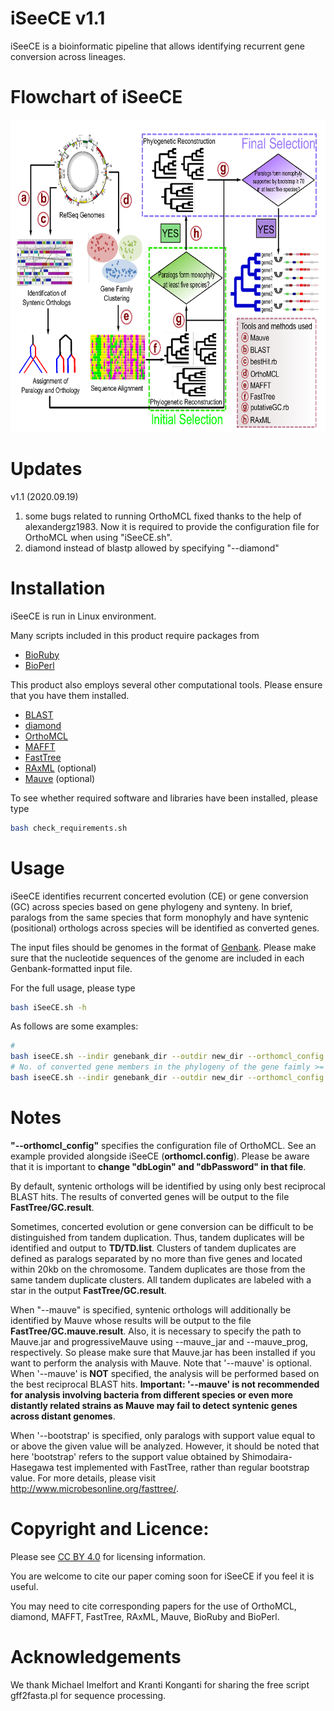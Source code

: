 # iSeeCE v1.1

iSeeCE is a bioinformatic pipeline that allows identifying recurrent gene conversion across lineages.

# Flowchart of iSeeCE
<div style="display:table-cell; vertical-align:middle; text-align:center">
<img src=images/Flowchart.png width=800 height=500></img>
</div>

# Updates
v1.1 (2020.09.19)
1. some bugs related to running OrthoMCL fixed thanks to the help of alexandergz1983. Now it is required to provide the configuration file for OrthoMCL when using "iSeeCE.sh".
2. diamond instead of blastp allowed by specifying "--diamond"

# Installation
iSeeCE is run in Linux environment.

Many scripts included in this product require packages from
* [BioRuby](http://bioruby.org)
* [BioPerl](http://bioperl.org)

This product also employs several other computational tools. Please ensure that you have them installed.
* [BLAST](https://blast.ncbi.nlm.nih.gov/Blast.cgi)
* [diamond](http://www.diamondsearch.org/index.php)
* [OrthoMCL](http://orthomcl.org/orthomcl/) 
* [MAFFT](http://mafft.cbrc.jp/alignment/software/)
* [FastTree](http://darlinglab.org/blog/2015/03/23/not-so-fast-fasttree.html)
* [RAxML](https://sco.h-its.org/exelixis/software.html) (optional)
* [Mauve](http://darlinglab.org/mauve/mauve.html) (optional)

To see whether required software and libraries have been installed, please type 
```bash
bash check_requirements.sh
```

# Usage
iSeeCE identifies recurrent concerted evolution (CE) or gene conversion (GC) across species based on gene phylogeny and synteny. In brief, paralogs from the same species that form monophyly and have syntenic (positional) orthologs across species will be identified as converted genes.

The input files should be genomes in the format of [Genbank](https://www.ncbi.nlm.nih.gov/genbank/). Please make sure that the nucleotide sequences of the genome are included in each Genbank-formatted input file.

For the full usage, please type 
```bash
bash iSeeCE.sh -h
```

As follows are some examples:
```bash
#
bash iseeCE.sh --indir genebank_dir --outdir new_dir --orthomcl_config orthomcl_config_gile
# No. of converted gene members in the phylogeny of the gene faimly >= 8, each conversion event supported by bootstrap >= 0.9
bash iseeCE.sh --indir genebank_dir --outdir new_dir --orthomcl_config orthomcl_config_gile --gc_count_min 8 --bootstrap 0.9
```

# Notes
**"--orthomcl_config"** specifies the configuration file of OrthoMCL. See an example provided alongside iSeeCE (**orthomcl.config**). Please be aware that it is important to **change "dbLogin" and "dbPassword" in that file**.

By default, syntenic orthologs will be identified by using only best reciprocal BLAST hits. The results of converted genes will be output to the file **FastTree/GC.result**.

Sometimes, concerted evolution or gene conversion can be difficult to be distinguished from tandem duplication. Thus, tandem duplicates will be identified and output to **TD/TD.list**. Clusters of tandem duplicates are defined as paralogs separated by no more than five genes and located within 20kb on the chromosome. Tandem duplicates are those from the same tandem duplicate clusters. All tandem duplicates are labeled with a star in the output **FastTree/GC.result**.

When "--mauve" is specified, syntenic orthologs will additionally be identified by Mauve whose results will be output to the file **FastTree/GC.mauve.result**. Also, it is necessary to specify the path to Mauve.jar and progressiveMauve using --mauve_jar and --mauve_prog, respectively. So please make sure that Mauve.jar has been installed if you want to perform the analysis with Mauve. Note that '--mauve' is optional. When '--mauve' is **NOT** specified, the analysis will be performed based on the best reciprocal BLAST hits. **Important: '--mauve' is not recommended for analysis involving bacteria from different species or even more distantly related strains as Mauve may fail to detect syntenic genes across distant genomes**.

When '--bootstrap' is specified, only paralogs with support value equal to or above the given value will be analyzed. However, it should be noted that here 'bootstrap' refers to the support value obtained by Shimodaira-Hasegawa test implemented with FastTree, rather than regular bootstrap value. For more details, please visit http://www.microbesonline.org/fasttree/.

# Copyright and Licence:
Please see [CC BY 4.0](https://creativecommons.org/licenses/by/4.0/) for licensing information.

You are welcome to cite our paper coming soon for iSeeCE if you feel it is useful.

You may need to cite corresponding papers for the use of OrthoMCL, diamond, MAFFT, FastTree, RAxML, Mauve, BioRuby and BioPerl.

# Acknowledgements
We thank Michael Imelfort and Kranti Konganti for sharing the free script gff2fasta.pl for sequence processing.


